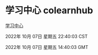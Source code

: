 # 学习中心 colearnhub
[学习中心](http://27.19.33.125:56308/colearnhub/)

2022年 10月 07日 星期五 22:40:03 CST

2022年 10月 07日 星期五 14:40:03 GMT
